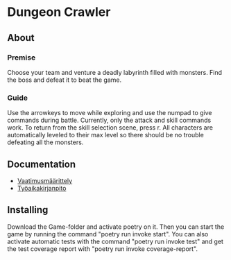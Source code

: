 # **Dungeon Crawler**

## About

### Premise
Choose your team and venture a deadly labyrinth filled with monsters. Find the boss and defeat it to beat the game.

### Guide
Use the arrowkeys to move while exploring and use the numpad to give commands during battle. Currently, only the attack and skill commands work. To return from the skill selection scene, press r. All characters are automatically leveled to their max level so there should be no trouble defeating all the monsters.

## Documentation
- [Vaatimusmäärittely](https://github.com/AnttiVainikka/ot-harjoitustyo/blob/master/game/documentation/vaatimusmaarittely.md)
- [Työaikakirjanpito](https://github.com/AnttiVainikka/ot-harjoitustyo/blob/master/game/documentation/tuntikirjanpito.md)

## Installing
Download the Game-folder and activate poetry on it. Then you can start the game by running the command "poetry run invoke start". You can also activate automatic tests with the command "poetry run invoke test" and get the test coverage report with "poetry run invoke coverage-report".
